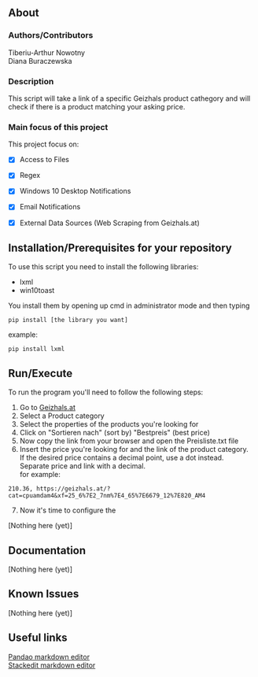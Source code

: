 ## About
### Authors/Contributors
Tiberiu-Arthur Nowotny<br>
Diana Buraczewska<br>

### Description
This script will take a link of a specific Geizhals product cathegory and will check if there is a product matching your asking price.

### Main focus of this project
This project focus on:
- [x] Access to Files
- [x] Regex
- [x] Windows 10 Desktop Notifications
- [x] Email Notifications
- [x] External Data Sources (Web Scraping from Geizhals.at)


## Installation/Prerequisites for your repository
To use this script you need to install the following libraries:
* lxml
* win10toast

You install them by opening up cmd in administrator mode and then typing
```
pip install [the library you want]
```
example:
```
pip install lxml
```

## Run/Execute
To run the program you'll need to follow the following steps: <br>
1. Go to [Geizhals.at](https://geizhals.at)<br>
2. Select a Product category <br>
3. Select the properties of the products you're looking for <br>
4. Click on "Sortieren nach" (sort by) "Bestpreis" (best price) <br>
5. Now copy the link from your browser and open the Preisliste.txt file <br>
6. Insert the price you're looking for and the link of the product category. <br>
If the desired price contains a decimal point, use a dot instead. <br>Separate price and link with a decimal.<br>
for example:
```
210.36, https://geizhals.at/?cat=cpuamdam4&xf=25_6%7E2_7nm%7E4_65%7E6679_12%7E820_AM4
```
7. Now it's time to configure the  <br>

[Nothing here (yet)]


## Documentation
[Nothing here (yet)]

## Known Issues
[Nothing here (yet)]


## Useful links
[Pandao markdown editor ](https://pandao.github.io/editor.md/en.html)<br>
[Stackedit markdown editor ](https://stackedit.io/app#)
